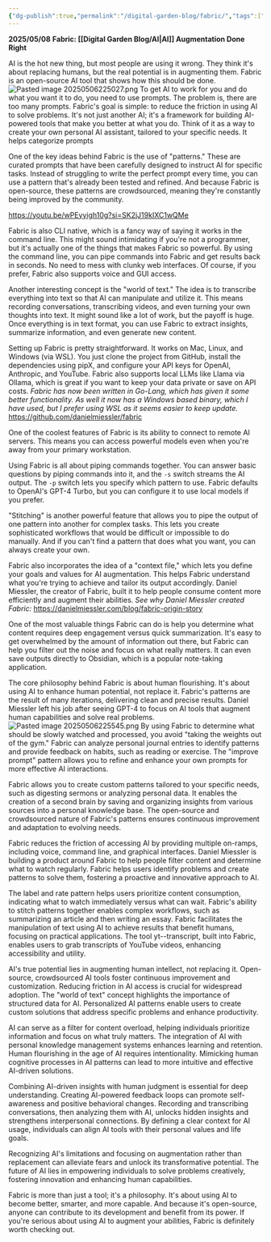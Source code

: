 ```yaml
---
{"dg-publish":true,"permalink":"/digital-garden-blog/fabric/","tags":["Blog","ai","Fabric"]}
---
```


**2025/05/08**
**Fabric: [[Digital Garden Blog/AI\|AI]] Augmentation Done Right**

AI is the hot new thing, but most people are using it wrong. They think it's about replacing humans, but the real potential is in augmenting them. Fabric is an open-source AI tool that shows how this should be done.
![Pasted image 20250506225027.png](/img/user/_attachments/Pasted%20image%2020250506225027.png)
To get AI to work for you and do what you want it to do, you need to use prompts. The problem is, there are too many prompts. Fabric's goal is simple: to reduce the friction in using AI to solve problems. It's not just another AI; it's a framework for building AI-powered tools that make you better at what you do. Think of it as a way to create your own personal AI assistant, tailored to your specific needs. It helps categorize prompts 

One of the key ideas behind Fabric is the use of "patterns." These are curated prompts that have been carefully designed to instruct AI for specific tasks. Instead of struggling to write the perfect prompt every time, you can use a pattern that's already been tested and refined. And because Fabric is open-source, these patterns are crowdsourced, meaning they're constantly being improved by the community.

https://youtu.be/wPEyyigh10g?si=SK2jJ19kIXC1wQMe

Fabric is also CLI native, which is a fancy way of saying it works in the command line. This might sound intimidating if you're not a programmer, but it's actually one of the things that makes Fabric so powerful. By using the command line, you can pipe commands into Fabric and get results back in seconds. No need to mess with clunky web interfaces. Of course, if you prefer, Fabric also supports voice and GUI access.

Another interesting concept is the "world of text." The idea is to transcribe everything into text so that AI can manipulate and utilize it. This means recording conversations, transcribing videos, and even turning your own thoughts into text. It might sound like a lot of work, but the payoff is huge. Once everything is in text format, you can use Fabric to extract insights, summarize information, and even generate new content.

Setting up Fabric is pretty straightforward. It works on Mac, Linux, and Windows (via WSL). You just clone the project from GitHub, install the dependencies using pipX, and configure your API keys for OpenAI, Anthropic, and YouTube. Fabric also supports local LLMs like Llama via Ollama, which is great if you want to keep your data private or save on API costs. *Fabric has now been written in Go-Lang, which has given it some better functionality. As well it now has a Windows based binary, which I have used, but I prefer using WSL as it seems easier to keep update.* https://github.com/danielmiessler/fabric

One of the coolest features of Fabric is its ability to connect to remote AI servers. This means you can access powerful models even when you're away from your primary workstation.

Using Fabric is all about piping commands together. You can answer basic questions by piping commands into it, and the `-s` switch streams the AI output. The `-p` switch lets you specify which pattern to use. Fabric defaults to OpenAI's GPT-4 Turbo, but you can configure it to use local models if you prefer.

"Stitching" is another powerful feature that allows you to pipe the output of one pattern into another for complex tasks. This lets you create sophisticated workflows that would be difficult or impossible to do manually. And if you can't find a pattern that does what you want, you can always create your own.

Fabric also incorporates the idea of a "context file," which lets you define your goals and values for AI augmentation. This helps Fabric understand what you're trying to achieve and tailor its output accordingly. Daniel Miessler, the creator of Fabric, built it to help people consume content more efficiently and augment their abilities. *See why Daniel Miessler created Fabric:* https://danielmiessler.com/blog/fabric-origin-story

One of the most valuable things Fabric can do is help you determine what content requires deep engagement versus quick summarization. It's easy to get overwhelmed by the amount of information out there, but Fabric can help you filter out the noise and focus on what really matters. It can even save outputs directly to Obsidian, which is a popular note-taking application.

The core philosophy behind Fabric is about human flourishing. It's about using AI to enhance human potential, not replace it. Fabric's patterns are the result of many iterations, delivering clean and precise results. Daniel Miessler left his job after seeing GPT-4 to focus on AI tools that augment human capabilities and solve real problems.
![Pasted image 20250506225545.png](/img/user/_attachments/Pasted%20image%2020250506225545.png)
By using Fabric to determine what should be slowly watched and processed, you avoid "taking the weights out of the gym." Fabric can analyze personal journal entries to identify patterns and provide feedback on habits, such as reading or exercise. The "improve prompt" pattern allows you to refine and enhance your own prompts for more effective AI interactions.

Fabric allows you to create custom patterns tailored to your specific needs, such as digesting sermons or analyzing personal data. It enables the creation of a second brain by saving and organizing insights from various sources into a personal knowledge base. The open-source and crowdsourced nature of Fabric's patterns ensures continuous improvement and adaptation to evolving needs.

Fabric reduces the friction of accessing AI by providing multiple on-ramps, including voice, command line, and graphical interfaces. Daniel Miessler is building a product around Fabric to help people filter content and determine what to watch regularly. Fabric helps users identify problems and create patterns to solve them, fostering a proactive and innovative approach to AI.

The label and rate pattern helps users prioritize content consumption, indicating what to watch immediately versus what can wait. Fabric's ability to stitch patterns together enables complex workflows, such as summarizing an article and then writing an essay. Fabric facilitates the manipulation of text using AI to achieve results that benefit humans, focusing on practical applications. The tool yt--transcript, built into Fabric, enables users to grab transcripts of YouTube videos, enhancing accessibility and utility.

AI's true potential lies in augmenting human intellect, not replacing it. Open-source, crowdsourced AI tools foster continuous improvement and customization. Reducing friction in AI access is crucial for widespread adoption. The "world of text" concept highlights the importance of structured data for AI. Personalized AI patterns enable users to create custom solutions that address specific problems and enhance productivity.

AI can serve as a filter for content overload, helping individuals prioritize information and focus on what truly matters. The integration of AI with personal knowledge management systems enhances learning and retention. Human flourishing in the age of AI requires intentionality. Mimicking human cognitive processes in AI patterns can lead to more intuitive and effective AI-driven solutions.

Combining AI-driven insights with human judgment is essential for deep understanding. Creating AI-powered feedback loops can promote self-awareness and positive behavioral changes. Recording and transcribing conversations, then analyzing them with AI, unlocks hidden insights and strengthens interpersonal connections. By defining a clear context for AI usage, individuals can align AI tools with their personal values and life goals.

Recognizing AI's limitations and focusing on augmentation rather than replacement can alleviate fears and unlock its transformative potential. The future of AI lies in empowering individuals to solve problems creatively, fostering innovation and enhancing human capabilities.

Fabric is more than just a tool; it's a philosophy. It's about using AI to become better, smarter, and more capable. And because it's open-source, anyone can contribute to its development and benefit from its power. If you're serious about using AI to augment your abilities, Fabric is definitely worth checking out.
